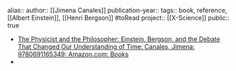alias::
author:: [[Jimena Canales]] 
publication-year::
tags:: book, reference, [[Albert Einstein]], [[Henri Bergson]] #toRead 
project:: [[X-Science]] 
public:: true
- [The Physicist and the Philosopher: Einstein, Bergson, and the Debate That Changed Our Understanding of Time: Canales, Jimena: 9780691165349: Amazon.com: Books](https://www.amazon.com/Physicist-Philosopher-Einstein-Bergson-Understanding/dp/0691165343/ref=sr_1_fkmr0_1?ie=UTF8&qid=1417740782&sr=8-1-fkmr0&keywords=%22Jimena+Canales%22)
-